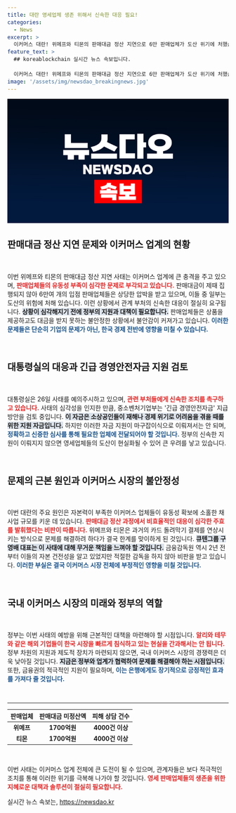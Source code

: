 ```yaml
---
title: 대란 영세업체 생존 위해서 신속한 대응 필요!
categories:
  - News
excerpt: >
  이커머스 대란! 위메프와 티몬의 판매대금 정산 지연으로 6만 판매업체가 도산 위기에 처했습니다. 대통령실이 뒤늦게 대응에 나서며 긴급 경영안전자금 지급 검토에 착수했다고 합니다. 이 사태의 파장이 금융권까지 미칠까 우려됩니다. 클릭하여 더 알아보세요!
feature_text: >
  ## koreablockchain 실시간 뉴스 속보입니다.

  이커머스 대란! 위메프와 티몬의 판매대금 정산 지연으로 6만 판매업체가 도산 위기에 처했습니다. 대통령실이 뒤늦게 대응에 나서며 긴급 경영안전자금 지급 검토에 착수했다고 합니다. 이 사태의 파장이 금융권까지 미칠까 우려됩니다. 클릭하여 더 알아보세요!
image: '/assets/img/newsdao_breakingnews.jpg'
---
```


<p><img src="/assets/img/newsdao_breakingnews.jpg" alt="koreablockchain 속보" /></p>

<h2 data-ke-size="size26">판매대금 정산 지연 문제와 이커머스 업계의 현황</h2>

<p data-ke-size="size16">&nbsp;</p>

<p>이번 위메프와 티몬의 판매대금 정산 지연 사태는 이커머스 업계에 큰 충격을 주고 있으며, <b><span style="color: #ee2323;">판매업체들의 유동성 부족이 심각한 문제로 부각되고 있습니다.</span></b> 판매대금이 제때 집행되지 않아 6만여 개의 입점 판매업체들은 상당한 압박을 받고 있으며, 이들 중 일부는 도산의 위험에 처해 있습니다. 이런 상황에서 관계 부처의 신속한 대응이 절실히 요구됩니다. <b><span style="background-color: #21538527;">상황이 심각해지기 전에 정부의 지원과 대책이 필요합니다.</span></b> 판매업체들은 상품을 제공하고도 대금을 받지 못하는 불안정한 상황에서 불안감이 커져가고 있습니다. <b><span style="color: #1a5490;">이러한 문제들은 단순히 기업의 문제가 아닌, 한국 경제 전반에 영향을 미칠 수 있습니다.</span></b></p>

<p data-ke-size="size16">&nbsp;</p>

<h2 data-ke-size="size26">대통령실의 대응과 긴급 경영안전자금 지원 검토</h2>

<p data-ke-size="size16">&nbsp;</p>

<p>대통령실은 26일 사태를 예의주시하고 있으며, <b><span style="color: #ee2323;">관련 부처들에게 신속한 조치를 촉구하고 있습니다.</span></b> 사태의 심각성을 인지한 만큼, 중소벤처기업부는 '긴급 경영안전자금' 지급 방안을 검토 중입니다. <b><span style="background-color: #21538527;">이 자금은 소상공인들이 재해나 경제 위기로 어려움을 겪을 때를 위한 지원 자금입니다.</span></b> 하지만 이러한 자금 지원이 마구잡이식으로 이뤄져서는 안 되며, <b><span style="color: #1a5490;">정확하고 신중한 심사를 통해 필요한 업체에 전달되어야 할 것입니다.</span></b> 정부의 신속한 지원이 이뤄지지 않으면 영세업체들의 도산이 현실화될 수 있어 큰 우려를 낳고 있습니다.</p>

<p data-ke-size="size16">&nbsp;</p>

<h2 data-ke-size="size26">문제의 근본 원인과 이커머스 시장의 불안정성</h2>

<p data-ke-size="size16">&nbsp;</p>

<p>이번 대란의 주요 원인은 자본력이 부족한 이커머스 업체들이 유동성 확보에 소홀한 채 사업 규모를 키운 데 있습니다. <b><span style="color: #ee2323;">판매대금 정산 과정에서 비효율적인 대응이 심각한 주효를 발휘했다는 비판이 따릅니다.</span></b> 위메프와 티몬은 과거의 카드 돌려막기 결제를 연상시키는 방식으로 문제를 해결하려 하다가 결국 한계를 맞이하게 된 것입니다. <b><span style="background-color: #21538527;">큐텐그룹 구영배 대표는 이 사태에 대해 무거운 책임을 느껴야 할 것입니다.</span></b> 금융감독원 역시 2년 전부터 이들의 자본 건전성을 알고 있었지만 적절한 감독을 하지 않아 비판을 받고 있습니다. <b><span style="color: #1a5490;">이러한 부실은 결국 이커머스 시장 전체에 부정적인 영향을 미칠 것입니다.</span></b></p>

<p data-ke-size="size16">&nbsp;</p>

<h2 data-ke-size="size26">국내 이커머스 시장의 미래와 정부의 역할</h2>

<p data-ke-size="size16">&nbsp;</p>

<p>정부는 이번 사태의 예방을 위해 근본적인 대책을 마련해야 할 시점입니다. <b><span style="color: #ee2323;">알리와 테무와 같은 해외 기업들이 한국 시장을 빠르게 침식하고 있는 현실을 간과해서는 안 됩니다.</span></b> 정부 차원의 지원과 제도적 장치가 마련되지 않으면, 국내 이커머스 시장의 경쟁력은 더욱 낮아질 것입니다. <b><span style="background-color: #21538527;">지금은 정부와 업계가 협력하여 문제를 해결해야 하는 시점입니다.</span></b> 또한, 금융권의 적극적인 지원이 필요하며, <b><span style="color: #1a5490;">이는 은행에게도 장기적으로 긍정적인 효과를 가져다 줄 것입니다.</span></b></p>

<p data-ke-size="size16">&nbsp;</p>

<hr>

<table style="width: 100%; border-collapse: collapse;">
    <thead>
        <tr>
            <th style="text-align: center;"><b>판매업체</b></th>
            <th style="text-align: center;"><b>판매대금 미정산액</b></th>
            <th style="text-align: center;"><b>피해 상담 건수</b></th>
        </tr>
    </thead>
    <tbody>
        <tr>
            <td style="text-align: center; height: 17px;"><b>위메프</b></td>
            <td style="text-align: center; height: 17px;"><b>1700억원</b></td>
            <td style="text-align: center; height: 17px;"><b>4000건 이상</b></td>
        </tr>
        <tr>
            <td style="text-align: center; height: 17px;"><b>티몬</b></td>
            <td style="text-align: center; height: 17px;"><b>1700억원</b></td>
            <td style="text-align: center; height: 17px;"><b>4000건 이상</b></td>
        </tr>
    </tbody>
</table>

<p data-ke-size="size16">&nbsp;</p>

<p>이번 사태는 이커머스 업계 전체에 큰 도전이 될 수 있으며, 관계자들은 보다 적극적인 조치를 통해 이러한 위기를 극복해 나가야 할 것입니다. <b><span style="color: #ee2323;">영세 판매업체들의 생존을 위한 지혜로운 대책과 솔루션이 절실히 필요합니다.</span></b></p>
실시간 뉴스 속보는, <a href="https://newsdao.kr" rel="dofollow">https://newsdao.kr</a>


